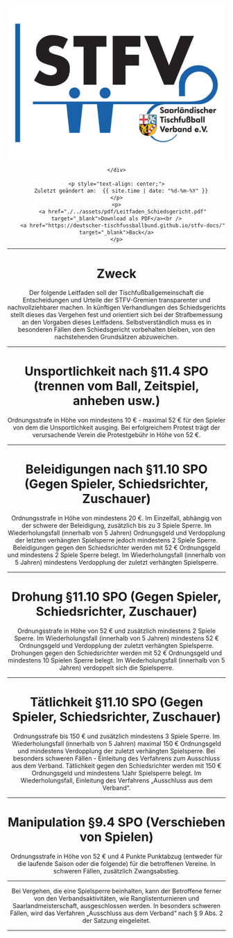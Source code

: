 <div class="html-only" style="text-align: center;">
    <div class="title" style="text-align: center;">
        <img src="images/STFV-LOGO.png" alt="STFV Logo" style="display: block; margin: 0 auto;" />
        
    </div>

    <p style="text-align: center;">
       Zuletzt geändert am:  {{ site.time | date: "%d-%m-%Y" }}
    </p>
    <p>
        <a href="./../assets/pdf/Leitfaden_Schiedsgericht.pdf" target="_blank">Download als PDF</a><br />
        <a href="https://deutscher-tischfussballbund.github.io/stfv-docs/" target="_blank">Back</a>
    </p>
</div>


---

# Zweck

Der folgende Leitfaden soll der Tischfußballgemeinschaft die Entscheidungen und Urteile der STFV-Gremien transparenter und nachvollziehbarer machen. In künftigen Verhandlungen des Schiedsgerichts stellt dieses das Vergehen fest und orientiert sich bei der Strafbemessung an den Vorgaben dieses Leitfadens. Selbstverständlich muss es in besonderen Fällen dem Schiedsgericht vorbehalten bleiben, von den nachstehenden Grundsätzen abzuweichen.

---

# Unsportlichkeit nach §11.4 SPO (trennen vom Ball, Zeitspiel, anheben usw.) 

Ordnungsstrafe in Höhe von mindestens 10 € - maximal 52 € für den Spieler von dem die Unsportlichkeit ausging. Bei erfolgreichem Protest trägt der verursachende Verein die Protestgebühr in Höhe von 52 €.

---

# Beleidigungen nach §11.10 SPO (Gegen Spieler, Schiedsrichter, Zuschauer)

Ordnungsstrafe in Höhe von mindestens 20 €. Im Einzelfall, abhängig von der schwere der Beleidigung, zusätzlich bis zu 3 Spiele Sperre. Im Wiederholungsfall (innerhalb von 5 Jahren) Ordnungsgeld und Verdopplung der letzten verhängten Spielsperre jedoch mindestens 2 Spiele Sperre. Beleidigungen gegen den Schiedsrichter werden mit 52 € Ordnungsgeld und mindestens 2 Spiele Sperre belegt. Im Wiederholungsfall (innerhalb von 5 Jahren) mindestens Verdopplung der zuletzt verhängten Spielsperre.

---

# Drohung §11.10 SPO (Gegen Spieler, Schiedsrichter, Zuschauer)

Ordnungsstrafe in Höhe von 52 € und zusätzlich mindestens 2 Spiele Sperre. Im Wiederholungsfall (innerhalb von 5 Jahren) mindestens 52 € Ordnungsgeld und Verdopplung der zuletzt verhängten Spielsperre. Drohungen gegen den Schiedsrichter werden mit 52 € Ordnungsgeld und mindestens 10 Spielen Sperre belegt. Im Wiederholungsfall (innerhalb von 5 Jahren) verdoppelt sich die Spielsperre.

---

# Tätlichkeit §11.10 SPO (Gegen Spieler, Schiedsrichter, Zuschauer)

Ordnungsstrafe bis 150 € und zusätzlich mindestens 3 Spiele Sperre. Im Wiederholungsfall (innerhalb von 5 Jahren) maximal 150 € Ordnungsgeld und mindestens Verdopplung der zuletzt verhängten Spielsperre. Bei besonders schweren Fällen - Einleitung des Verfahrens zum Ausschluss aus dem Verband. Tätlichkeit gegen den Schiedsrichter werden mit 150 € Ordnungsgeld und mindestens 1Jahr Spielsperre belegt. Im Wiederholungsfall, Einleitung des Verfahrens „Ausschluss aus dem Verband“.

---

# Manipulation §9.4 SPO (Verschieben von Spielen)

Ordnungsstrafe in Höhe von 52 € und 4 Punkte Punktabzug (entweder für die laufende Saison oder die folgende) für die betroffenen Vereine. In schweren Fällen, zusätzlich Zwangsabstieg.

---

Bei Vergehen, die eine Spielsperre beinhalten, kann der Betroffene ferner von den Verbandsaktivitäten, wie Ranglistenturnieren und Saarlandmeisterschaft, ausgeschlossen werden. In besonders schweren Fällen, wird das Verfahren „Ausschluss aus dem Verband“ nach § 9 Abs. 2 der Satzung eingeleitet.

---


